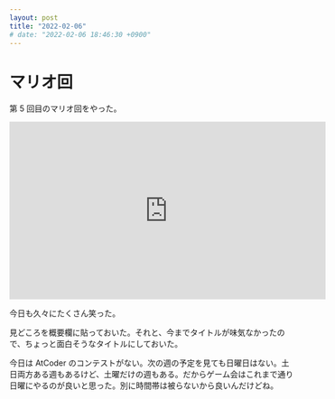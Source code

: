```yaml
---
layout: post
title: "2022-02-06"
# date: "2022-02-06 18:46:30 +0900"
---
```


# マリオ回
第 5 回目のマリオ回をやった。

<iframe width="560" height="315" src="https://www.youtube.com/embed/ylr_b_ySFqM" title="YouTube video player" frameborder="0" allow="accelerometer; autoplay; clipboard-write; encrypted-media; gyroscope; picture-in-picture" allowfullscreen></iframe>

今日も久々にたくさん笑った。

見どころを概要欄に貼っておいた。それと、今までタイトルが味気なかったので、ちょっと面白そうなタイトルにしておいた。

今日は AtCoder のコンテストがない。次の週の予定を見ても日曜日はない。土日両方ある週もあるけど、土曜だけの週もある。だからゲーム会はこれまで通り日曜にやるのが良いと思った。別に時間帯は被らないから良いんだけどね。







